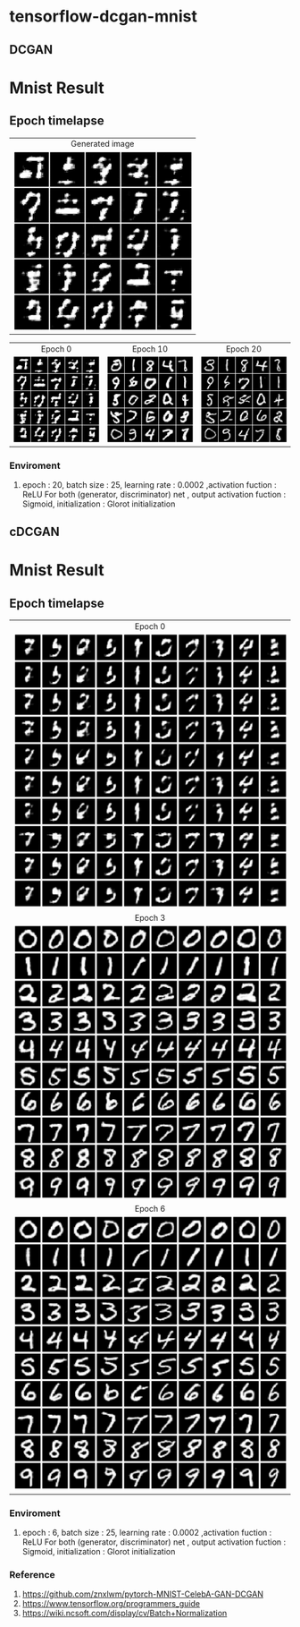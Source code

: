 tensorflow-dcgan-mnist
======================


DCGAN
-----------------

# Mnist Result
## Epoch timelapse

<table align='center'>
<tr align='center'>
 <td> Generated image</td>

 </tr>
<tr>
 <td><img src = 'img/dcgan_ani.gif'> </td>
</tr>
</table>

<table align='center'>
<tr align='center'>
 <td> Epoch 0 </td>
<td> Epoch 10 </td>
<td> Epoch 20 </td>
 </tr>
<tr>
 <td><img src = 'img/dc_gan_figure_epoch0.png'> </td>
 <td><img src = 'img/dc_gan_figure_epoch10.png'></td>
 <td><img src = 'img/dc_gan_figure_epoch20.png'> </td>
</tr>
</table>


### Enviroment
1. epoch : 20, batch size : 25, learning rate : 0.0002 ,activation fuction : ReLU For 
both (generator, discriminator) net , output activation fuction : Sigmoid, initialization : Glorot initialization

cDCGAN
-----------------

# Mnist Result
## Epoch timelapse


<table align='center'>
<tr align='center'>
 <td> Epoch 0 </td>
</tr>
<tr align='center'>
 <td><img src = 'img/cdc_gan_figure_epoch0.png'> </td>
</tr>
<tr align='center'>
 <td> Epoch 3 </td>
</tr>
<tr align='center'>
 <td><img src = 'img/cdc_gan_figure_epoch3.png'></td>
</tr>
<tr align='center'>
 <td> Epoch 6 </td>
</tr>
<tr align='center'>
 <td><img src = 'img/cdc_gan_figure_epoch6.png'> </td>
</tr>
</table>





### Enviroment
1. epoch : 6, batch size : 25, learning rate : 0.0002 ,activation fuction : ReLU For 
both (generator, discriminator) net , output activation fuction : Sigmoid, initialization : Glorot initialization


### Reference
1. https://github.com/znxlwm/pytorch-MNIST-CelebA-GAN-DCGAN
2. https://www.tensorflow.org/programmers_guide
3. https://wiki.ncsoft.com/display/cv/Batch+Normalization


